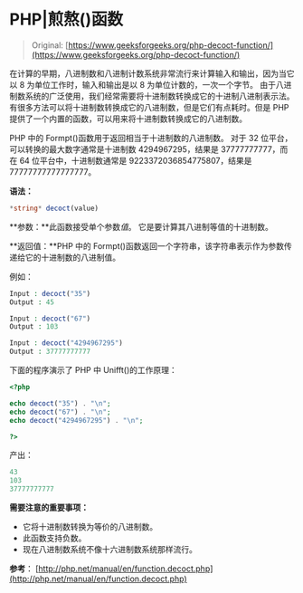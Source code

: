 # PHP|煎熬()函数

> Original: [https://www.geeksforgeeks.org/php-decoct-function/](https://www.geeksforgeeks.org/php-decoct-function/)

在计算的早期，八进制数和八进制计数系统非常流行来计算输入和输出，因为当它以 8 为单位工作时，输入和输出是以 8 为单位计数的，一次一个字节。 由于八进制数系统的广泛使用，我们经常需要将十进制数转换成它的十进制八进制表示法。有很多方法可以将十进制数转换成它的八进制数，但是它们有点耗时。但是 PHP 提供了一个内置的函数，可以用来将十进制数转换成它的八进制数。

PHP 中的 Formpt()函数用于返回相当于十进制数的八进制数。
对于 32 位平台，可以转换的最大数字通常是十进制数 4294967295，结果是 37777777777，而在 64 位平台中，十进制数通常是 9223372036854775807，结果是 77777777777777777。

**语法：**

```php
*string* decoct(value)
```

**参数：**此函数接受单个参数*值*。 它是要计算其八进制等值的十进制数。

**返回值：**PHP 中的 Formpt()函数返回一个字符串，该字符串表示作为参数传递给它的十进制数的八进制值。

例如：

```php
Input : decoct("35")
Output : 45

Input : decoct("67")
Output : 103

Input : decoct("4294967295")
Output : 37777777777

```

下面的程序演示了 PHP 中 Unifft()的工作原理：

```php
<?php

echo decoct("35") . "\n";
echo decoct("67") . "\n";
echo decoct("4294967295") . "\n";

?>
```

产出：

```php
43
103
37777777777

```

**需要注意的重要事项：**

*   它将十进制数转换为等价的八进制数。
*   此函数支持负数。
*   现在八进制数系统不像十六进制数系统那样流行。

**参考**：
[http://php.net/manual/en/function.decoct.php](http://php.net/manual/en/function.decoct.php)